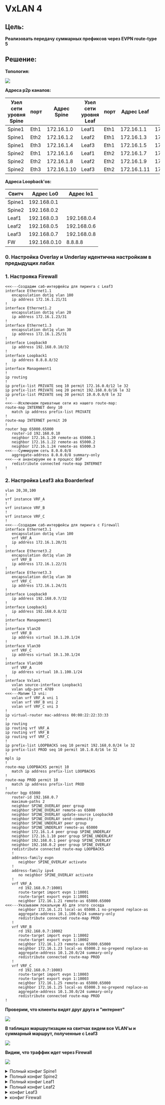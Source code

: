 # VxLAN 4

## Цель:

**Реализовать передачу суммарных префиксов через EVPN route-type 5**


## Решение:

**Топология:**

![](images/lab8.jpg)

**Адреса p2p каналов:**


|  Узел сети уровня Spine | порт| Адрес Spine    | Узел сети уровня Leaf | порт | Адрес Leaf     | Сеть           |
|---------|---|-------------|-----------|---------|---|----------------|
| Spine1 | Eth1   | 172.16.1.0  | Leaf1 |Eth1    | 172.16.1.1 | 172.16.1.0/31  |
| Spine1 | Eth2   | 172.16.1.2  | Leaf2 |Eth1    | 172.16.1.3 | 172.16.1.2/31  |
| Spine1 | Eth3   | 172.16.1.4  | Leaf3 |Eth1    | 172.16.1.5 | 172.16.1.4/31  |
| Spine2 | Eth1   | 172.16.1.6  | Leaf1 |Eth2    | 172.16.1.7 | 172.16.1.6/31  |
| Spine2 | Eth2   | 172.16.1.8  | Leaf2 |Eth2    | 172.16.1.9 | 172.16.1.8/31  |
| Spine2 | Eth3   | 172.16.1.10  | Leaf3 |Eth2    | 172.16.1.11| 172.16.1.10/31   |

**Адреса Loopback'ов:**

| Свитч  | Адрес Lo0  | Адрес lo1 | 
|--------|------------|-----------|
| Spine1 | 192.168.0.1 |             |   
| Spine2 | 192.168.0.2 |             | 
| Leaf1  | 192.168.0.3 | 192.168.0.4    | 
| Leaf2  | 192.168.0.5 | 192.168.0.6    |
| Leaf3  | 192.168.0.7 | 192.168.0.8    |
|   FW   | 192.168.0.10 | 8.8.8.8



### 0. Настройка Overlay и Underlay идентична настройкам в предыдущих лабах

### 1. Настрояка Firewall

```
<<<---Создадим саб-интерфейсы для пиринга с Leaf3
interface Ethernet1.1
   encapsulation dot1q vlan 100
   ip address 172.16.1.21/31
!
interface Ethernet1.2
   encapsulation dot1q vlan 20
   ip address 172.16.1.23/31
!
interface Ethernet1.3
   encapsulation dot1q vlan 30
   ip address 172.16.1.25/31
!
interface Loopback0
   ip address 192.168.0.10/32
!
interface Loopback1
   ip address 8.8.8.8/32
!
interface Management1
!
ip routing
!
ip prefix-list PRIVATE seq 10 permit 172.16.0.0/12 le 32
ip prefix-list PRIVATE seq 20 permit 192.168.0.0/16 le 32
ip prefix-list PRIVATE seq 30 permit 10.0.0.0/8 le 32
!
<<<---Исключаем приватные сети из нашего route-map:
route-map INTERNET deny 10
   match ip address prefix-list PRIVATE
!
route-map INTERNET permit 20
!
router bgp 65000.65000
   router-id 192.168.0.10
   neighbor 172.16.1.20 remote-as 65000.1
   neighbor 172.16.1.22 remote-as 65000.2
   neighbor 172.16.1.24 remote-as 65000.3
<<<---Суммируем сеть 8.0.0.0/8   
   aggregate-address 8.0.0.0/8 summary-only
<<<---и анансируем ее в процесс BGP   
   redistribute connected route-map INTERNET
!
```


### 2. Настройка Leaf3 aka Boarderleaf

```
vlan 20,30,100
!
vrf instance VRF_A
!
vrf instance VRF_B
!
vrf instance VRF_C
!
<<<---Создадим саб-интерфейсы для пиринга с Firewall
interface Ethernet3.1
   encapsulation dot1q vlan 100
   vrf VRF_A
   ip address 172.16.1.20/31
!
interface Ethernet3.2
   encapsulation dot1q vlan 20
   vrf VRF_B
   ip address 172.16.1.22/31
!
interface Ethernet3.3
   encapsulation dot1q vlan 30
   vrf VRF_C
   ip address 172.16.1.24/31
!
interface Loopback0
   ip address 192.168.0.7/32
!
interface Loopback1
   ip address 192.168.0.8/32
!
interface Management1
!
interface Vlan20
   vrf VRF_B
   ip address virtual 10.1.20.1/24
!
interface Vlan30
   vrf VRF_C
   ip address virtual 10.1.30.1/24
!
interface Vlan100
   vrf VRF_A
   ip address virtual 10.1.100.1/24
!
interface Vxlan1
   vxlan source-interface Loopback1
   vxlan udp-port 4789
<<<---Мапим l3 vni:   
   vxlan vrf VRF_A vni 1
   vxlan vrf VRF_B vni 2
   vxlan vrf VRF_C vni 3
!
ip virtual-router mac-address 00:00:22:22:33:33
!
ip routing
ip routing vrf VRF_A
ip routing vrf VRF_B
ip routing vrf VRF_C
!
ip prefix-list LOOPBACKS seq 10 permit 192.168.0.0/24 le 32
ip prefix-list PROD seq 10 permit 10.1.0.0/16 le 32
!
mpls ip
!
route-map LOOPBACKS permit 10
   match ip address prefix-list LOOPBACKS
!
route-map PROD permit 10
   match ip address prefix-list PROD
!
router bgp 65000
   router-id 192.168.0.7
   maximum-paths 2
   neighbor SPINE_OVERLAY peer group
   neighbor SPINE_OVERLAY remote-as 65000
   neighbor SPINE_OVERLAY update-source Loopback0
   neighbor SPINE_OVERLAY send-community
   neighbor SPINE_UNDERLAY peer group
   neighbor SPINE_UNDERLAY remote-as 65000
   neighbor 172.16.1.4 peer group SPINE_UNDERLAY
   neighbor 172.16.1.10 peer group SPINE_UNDERLAY
   neighbor 192.168.0.1 peer group SPINE_OVERLAY
   neighbor 192.168.0.2 peer group SPINE_OVERLAY
   redistribute connected route-map LOOPBACKS
   !
   address-family evpn
      neighbor SPINE_OVERLAY activate
   !
   address-family ipv4
      no neighbor SPINE_OVERLAY activate
   !
   vrf VRF_A
      rd 192.168.0.7:10001
      route-target import evpn 1:10001
      route-target export evpn 1:10001
      neighbor 172.16.1.21 remote-as 65000.65000
<<<---Указываем локальную AS для этого соседа      
      neighbor 172.16.1.21 local-as 65000.1 no-prepend replace-as
      aggregate-address 10.1.100.0/24 summary-only
      redistribute connected route-map PROD
   !
   vrf VRF_B
      rd 192.168.0.7:10002
      route-target import evpn 1:10002
      route-target export evpn 1:10002
      neighbor 172.16.1.23 remote-as 65000.65000
      neighbor 172.16.1.23 local-as 65000.2 no-prepend replace-as
      aggregate-address 10.1.20.0/24 summary-only
      redistribute connected route-map PROD
   !
   vrf VRF_C
      rd 192.168.0.7:10003
      route-target import evpn 1:10003
      route-target export evpn 1:10003
      neighbor 172.16.1.25 remote-as 65000.65000
      neighbor 172.16.1.25 local-as 65000.3 no-prepend replace-as
      aggregate-address 10.1.30.0/24 summary-only
      redistribute connected route-map PROD
!
```

**Проверим, что клиенты видят друг друга и "интернет"**

![](images/ping.jpg)

**В таблицах маршрутизации на свитчах видем все VLAN'ы и суммарный маршрут, полученные с Leaf3**

![](images/vrf.jpg)

**Видим, что траффик идет через Firewall**

![](images/trace.jpg)

<details>
<summary>Полный конфиг Spine1</summary>
<pre><code>
Spine1(config)#sh run
! Command: show running-config
! device: Spine1 (vEOS-lab, EOS-4.26.4M)
!
! boot system flash:/vEOS-lab.swi
!
no aaa root
!
transceiver qsfp default-mode 4x10G
!
service routing protocols model multi-agent
!
hostname Spine1
!
spanning-tree mode mstp
!
clock timezone Europe/Moscow
!
interface Ethernet1
   no switchport
   ip address 172.16.1.0/31
!
interface Ethernet2
   no switchport
   ip address 172.16.1.2/31
!
interface Ethernet3
   no switchport
   ip address 172.16.1.4/31
!
interface Ethernet4
!
interface Ethernet5
!
interface Ethernet6
!
interface Ethernet7
!
interface Ethernet8
!
interface Loopback0
   ip address 192.168.0.1/32
!
interface Management1
!
ip routing
!
ip prefix-list LOOPBACKS seq 10 permit 192.168.0.0/24 le 32
!
mpls ip
!
route-map LOOPBACKS permit 10
   match ip address prefix-list LOOPBACKS
!
peer-filter AS_FILTER
   10 match as-range 65000-65999 result accept
!
router bgp 65000
   router-id 192.168.0.1
   maximum-paths 4
   bgp listen range 192.168.0.0/24 peer-group LEAF_OVERLAY peer-filter LEAF_AS_RANGE
   bgp listen range 172.16.1.0/24 peer-group LEAF_UNDERLAY peer-filter AS_FILTER
   neighbor LEAF_OVERLAY peer group
   neighbor LEAF_OVERLAY update-source Loopback0
   neighbor LEAF_OVERLAY ebgp-multihop 2
   neighbor LEAF_OVERLAY route-reflector-client
   neighbor LEAF_OVERLAY send-community
   neighbor LEAF_UNDERLAY peer group
   neighbor LEAF_UNDERLAY next-hop-self
   neighbor LEAF_UNDERLAY route-reflector-client
   redistribute connected route-map LOOPBACKS
   !
   address-family evpn
      neighbor LEAF_OVERLAY activate
   !
   address-family ipv4
      no neighbor LEAF_OVERLAY activate
!
end
</code></pre>
</details>

<details>
<summary>Полный конфиг Spine2</summary>
<pre><code>
Spine2(config)#sh run
! Command: show running-config
! device: Spine2 (vEOS-lab, EOS-4.26.4M)
!
! boot system flash:/vEOS-lab.swi
!
no aaa root
!
transceiver qsfp default-mode 4x10G
!
service routing protocols model multi-agent
!
hostname Spine2
!
spanning-tree mode mstp
!
clock timezone Europe/Moscow
!
interface Ethernet1
   no switchport
   ip address 172.16.1.6/31
!
interface Ethernet2
   no switchport
   ip address 172.16.1.8/31
!
interface Ethernet3
   no switchport
   ip address 172.16.1.10/31
!
interface Ethernet4
!
interface Ethernet5
!
interface Ethernet6
!
interface Ethernet7
!
interface Ethernet8
!
interface Loopback0
   ip address 192.168.0.2/32
!
interface Management1
!
ip routing
!
ip prefix-list LOOPBACKS seq 10 permit 192.168.0.0/24 le 32
!
mpls ip
!
route-map LOOPBACKS permit 10
   match ip address prefix-list LOOPBACKS
!
peer-filter AS_FILTER
   10 match as-range 65000-65999 result accept
!
router bgp 65000
   router-id 192.168.0.2
   maximum-paths 4
   bgp listen range 192.168.0.0/24 peer-group LEAF_OVERLAY peer-filter LEAF_AS_RANGE
   bgp listen range 172.16.1.0/24 peer-group LEAF_UNDERLAY peer-filter AS_FILTER
   neighbor LEAF_OVERLAY peer group
   neighbor LEAF_OVERLAY update-source Loopback0
   neighbor LEAF_OVERLAY ebgp-multihop 2
   neighbor LEAF_OVERLAY route-reflector-client
   neighbor LEAF_OVERLAY send-community
   neighbor LEAF_UNDERLAY peer group
   neighbor LEAF_UNDERLAY next-hop-self
   neighbor LEAF_UNDERLAY route-reflector-client
   redistribute connected route-map LOOPBACKS
   !
   address-family evpn
      neighbor LEAF_OVERLAY activate
   !
   address-family ipv4
      no neighbor LEAF_OVERLAY activate
!
end
</code></pre>
</details>

<details>
<summary>Полный конфиг Leaf1</summary>
<pre><code>
Leaf1(config-if-Et5)#sh run
! Command: show running-config
! device: Leaf1 (vEOS-lab, EOS-4.26.4M)
!
! boot system flash:/vEOS-lab.swi
!
no aaa root
!
transceiver qsfp default-mode 4x10G
!
service routing protocols model multi-agent
!
hostname Leaf1
!
spanning-tree mode mstp
!
clock timezone Europe/Moscow
!
vlan 20,30,100
!
vrf instance VRF_A
!
vrf instance VRF_B
!
vrf instance VRF_C
!
interface Ethernet1
   no switchport
   ip address 172.16.1.1/31
!
interface Ethernet2
   no switchport
   ip address 172.16.1.7/31
!
interface Ethernet3
   switchport access vlan 20
!
interface Ethernet4
   switchport access vlan 100
!
interface Ethernet5
   switchport access vlan 30
!
interface Ethernet6
!
interface Ethernet7
!
interface Ethernet8
!
interface Loopback0
   ip address 192.168.0.3/32
!
interface Loopback1
   ip address 192.168.0.4/32
!
interface Management1
!
interface Vlan20
   vrf VRF_B
   ip address virtual 10.1.20.1/24
!
interface Vlan30
   vrf VRF_C
   ip address virtual 10.1.30.1/24
!
interface Vlan100
   vrf VRF_A
   ip address virtual 10.1.100.1/24
!
interface Vxlan1
   vxlan source-interface Loopback1
   vxlan udp-port 4789
   vxlan vlan 20,30,100 vni 10020,10030,10100
   vxlan vrf VRF_A vni 1
   vxlan vrf VRF_B vni 2
   vxlan vrf VRF_C vni 3
!
ip virtual-router mac-address 00:00:22:22:33:33
!
ip routing
ip routing vrf VRF_A
ip routing vrf VRF_B
ip routing vrf VRF_C
!
ip prefix-list LOOPBACKS seq 10 permit 192.168.0.0/24 le 32
!
mpls ip
!
route-map LOOPBACKS permit 10
   match ip address prefix-list LOOPBACKS
!
router bgp 65000
   router-id 192.168.0.3
   maximum-paths 2
   neighbor SPINE_OVERLAY peer group
   neighbor SPINE_OVERLAY remote-as 65000
   neighbor SPINE_OVERLAY update-source Loopback0
   neighbor SPINE_OVERLAY send-community
   neighbor SPINE_UNDERLAY peer group
   neighbor SPINE_UNDERLAY remote-as 65000
   neighbor 172.16.1.0 peer group SPINE_UNDERLAY
   neighbor 172.16.1.6 peer group SPINE_UNDERLAY
   neighbor 192.168.0.1 peer group SPINE_OVERLAY
   neighbor 192.168.0.2 peer group SPINE_OVERLAY
   redistribute connected route-map LOOPBACKS
   !
   vlan 100
      rd 192.168.0.3:10100
      route-target both 1:10100
      redistribute learned
   !
   vlan 20
      rd 192.168.0.3:10020
      route-target both 1:10020
      redistribute learned
   !
   vlan 30
      rd 192.168.0.3:10030
      route-target both 1:10030
      redistribute learned
   !
   address-family evpn
      neighbor SPINE_OVERLAY activate
   !
   address-family ipv4
      no neighbor SPINE_OVERLAY activate
   !
   vrf VRF_A
      rd 192.168.0.3:10001
      route-target import evpn 1:10001
      route-target export evpn 1:10001
   !
   vrf VRF_B
      rd 192.168.0.3:10002
      route-target import evpn 1:10002
      route-target export evpn 1:10002
   !
   vrf VRF_C
      rd 192.168.0.3:10003
      route-target import evpn 1:10003
      route-target export evpn 1:10003
!
end
</code></pre>
</details>

<details>
<summary>Полный конфиг Leaf2</summary>
<pre><code>
Leaf2(config-if-Et5)#sh run
! Command: show running-config
! device: Leaf2 (vEOS-lab, EOS-4.26.4M)
!
! boot system flash:/vEOS-lab.swi
!
no aaa root
!
transceiver qsfp default-mode 4x10G
!
service routing protocols model multi-agent
!
hostname Leaf2
!
spanning-tree mode mstp
!
clock timezone Europe/Moscow
!
vlan 20,30,100
!
vrf instance VRF_A
!
vrf instance VRF_B
!
vrf instance VRF_C
!
interface Ethernet1
   no switchport
   ip address 172.16.1.3/31
!
interface Ethernet2
   no switchport
   ip address 172.16.1.9/31
!
interface Ethernet3
   switchport access vlan 30
!
interface Ethernet4
   switchport access vlan 20
!
interface Ethernet5
   switchport access vlan 100
!
interface Ethernet6
!
interface Ethernet7
!
interface Ethernet8
!
interface Loopback0
   ip address 192.168.0.5/32
!
interface Loopback1
   ip address 192.168.0.6/32
!
interface Management1
!
interface Vlan20
   vrf VRF_B
   ip address virtual 10.1.20.1/24
!
interface Vlan30
   vrf VRF_C
   ip address virtual 10.1.30.1/24
!
interface Vlan100
   vrf VRF_A
   ip address virtual 10.1.100.1/24
!
interface Vxlan1
   vxlan source-interface Loopback1
   vxlan udp-port 4789
   vxlan vlan 20,30,100 vni 10020,10030,10100
   vxlan vrf VRF_A vni 1
   vxlan vrf VRF_B vni 2
   vxlan vrf VRF_C vni 3
!
ip virtual-router mac-address 00:00:22:22:33:33
!
ip routing
ip routing vrf VRF_A
ip routing vrf VRF_B
ip routing vrf VRF_C
!
ip prefix-list LOOPBACKS seq 10 permit 192.168.0.0/24 le 32
!
mpls ip
!
route-map LOOPBACKS permit 10
   match ip address prefix-list LOOPBACKS
!
router bgp 65000
   router-id 192.168.0.5
   maximum-paths 2
   neighbor SPINE_OVERLAY peer group
   neighbor SPINE_OVERLAY remote-as 65000
   neighbor SPINE_OVERLAY update-source Loopback0
   neighbor SPINE_OVERLAY send-community
   neighbor SPINE_UNDERLAY peer group
   neighbor SPINE_UNDERLAY remote-as 65000
   neighbor 172.16.1.2 peer group SPINE_UNDERLAY
   neighbor 172.16.1.8 peer group SPINE_UNDERLAY
   neighbor 192.168.0.1 peer group SPINE_OVERLAY
   neighbor 192.168.0.2 peer group SPINE_OVERLAY
   redistribute connected route-map LOOPBACKS
   !
   vlan 100
      rd 192.168.0.5:10100
      route-target both 1:10100
      redistribute learned
   !
   vlan 20
      rd 192.168.0.5:10020
      route-target both 1:10020
      redistribute learned
   !
   vlan 30
      rd 192.168.0.5:10030
      route-target both 1:10030
      redistribute learned
   !
   address-family evpn
      neighbor SPINE_OVERLAY activate
   !
   address-family ipv4
      no neighbor SPINE_OVERLAY activate
   !
   vrf VRF_A
      rd 192.168.0.5:10001
      route-target import evpn 1:10001
      route-target export evpn 1:10001
   !
   vrf VRF_B
      rd 192.168.0.5:10002
      route-target import evpn 1:10002
      route-target export evpn 1:10002
   !
   vrf VRF_C
      rd 192.168.0.5:10003
      route-target import evpn 1:10003
      route-target export evpn 1:10003
!
end
</code></pre>
</details>

<details>
<summary>конфиг Leaf3</summary>
<pre><code>
Leaf3(config-if-Vl30)#sh run
! Command: show running-config
! device: Leaf3 (vEOS-lab, EOS-4.26.4M)
!
! boot system flash:/vEOS-lab.swi
!
no aaa root
!
transceiver qsfp default-mode 4x10G
!
service routing protocols model multi-agent
!
hostname Leaf3
!
spanning-tree mode mstp
!
clock timezone Europe/Moscow
!
vlan 20,30,100
!
vrf instance VRF_A
!
vrf instance VRF_B
!
vrf instance VRF_C
!
interface Ethernet1
   no switchport
   ip address 172.16.1.5/31
!
interface Ethernet2
   no switchport
   ip address 172.16.1.11/31
!
interface Ethernet3
   no switchport
!
interface Ethernet3.1
   encapsulation dot1q vlan 100
   vrf VRF_A
   ip address 172.16.1.20/31
!
interface Ethernet3.2
   encapsulation dot1q vlan 20
   vrf VRF_B
   ip address 172.16.1.22/31
!
interface Ethernet3.3
   encapsulation dot1q vlan 30
   vrf VRF_C
   ip address 172.16.1.24/31
!
interface Ethernet4
   switchport access vlan 20
!
interface Ethernet5
!
interface Ethernet6
!
interface Ethernet7
!
interface Ethernet8
!
interface Loopback0
   ip address 192.168.0.7/32
!
interface Loopback1
   ip address 192.168.0.8/32
!
interface Management1
!
interface Vlan20
   vrf VRF_B
   ip address virtual 10.1.20.1/24
!
interface Vlan30
   vrf VRF_C
   ip address virtual 10.1.30.1/24
!
interface Vlan100
   vrf VRF_A
   ip address virtual 10.1.100.1/24
!
interface Vxlan1
   vxlan source-interface Loopback1
   vxlan udp-port 4789
   vxlan vrf VRF_A vni 1
   vxlan vrf VRF_B vni 2
   vxlan vrf VRF_C vni 3
!
ip virtual-router mac-address 00:00:22:22:33:33
!
ip routing
ip routing vrf VRF_A
ip routing vrf VRF_B
ip routing vrf VRF_C
!
ip prefix-list LOOPBACKS seq 10 permit 192.168.0.0/24 le 32
ip prefix-list PROD seq 10 permit 10.1.0.0/16 le 32
!
mpls ip
!
route-map LOOPBACKS permit 10
   match ip address prefix-list LOOPBACKS
!
route-map PROD permit 10
   match ip address prefix-list PROD
!
router bgp 65000
   router-id 192.168.0.7
   maximum-paths 2
   neighbor SPINE_OVERLAY peer group
   neighbor SPINE_OVERLAY remote-as 65000
   neighbor SPINE_OVERLAY update-source Loopback0
   neighbor SPINE_OVERLAY send-community
   neighbor SPINE_UNDERLAY peer group
   neighbor SPINE_UNDERLAY remote-as 65000
   neighbor 172.16.1.4 peer group SPINE_UNDERLAY
   neighbor 172.16.1.10 peer group SPINE_UNDERLAY
   neighbor 192.168.0.1 peer group SPINE_OVERLAY
   neighbor 192.168.0.2 peer group SPINE_OVERLAY
   redistribute connected route-map LOOPBACKS
   !
   address-family evpn
      neighbor SPINE_OVERLAY activate
   !
   address-family ipv4
      no neighbor SPINE_OVERLAY activate
   !
   vrf VRF_A
      rd 192.168.0.7:10001
      route-target import evpn 1:10001
      route-target export evpn 1:10001
      neighbor 172.16.1.21 remote-as 4259905000
      neighbor 172.16.1.21 local-as 4259840001 no-prepend replace-as
      aggregate-address 10.1.100.0/24 summary-only
      redistribute connected route-map PROD
   !
   vrf VRF_B
      rd 192.168.0.7:10002
      route-target import evpn 1:10002
      route-target export evpn 1:10002
      neighbor 172.16.1.23 remote-as 4259905000
      neighbor 172.16.1.23 local-as 4259840002 no-prepend replace-as
      aggregate-address 10.1.20.0/24 summary-only
      redistribute connected route-map PROD
   !
   vrf VRF_C
      rd 192.168.0.7:10003
      route-target import evpn 1:10003
      route-target export evpn 1:10003
      neighbor 172.16.1.25 remote-as 4259905000
      neighbor 172.16.1.25 local-as 4259840003 no-prepend replace-as
      aggregate-address 10.1.30.0/24 summary-only
      redistribute connected route-map PROD
!
end
</code></pre>
</details>

<details>
<summary>конфиг Firewall</summary>
<pre><code>
Firewall(config)#sh run
! Command: show running-config
! device: Firewall (vEOS-lab, EOS-4.26.4M)
!
! boot system flash:/vEOS-lab.swi
!
no aaa root
!
transceiver qsfp default-mode 4x10G
!
service routing protocols model ribd
!
no logging console
!
hostname Firewall
!
spanning-tree mode mstp
!
clock timezone Europe/Moscow
!
interface Ethernet1
   no switchport
!
interface Ethernet1.1
   encapsulation dot1q vlan 100
   ip address 172.16.1.21/31
!
interface Ethernet1.2
   encapsulation dot1q vlan 20
   ip address 172.16.1.23/31
!
interface Ethernet1.3
   encapsulation dot1q vlan 30
   ip address 172.16.1.25/31
!
interface Ethernet2
!
interface Ethernet3
!
interface Ethernet4
!
interface Ethernet5
!
interface Ethernet6
!
interface Ethernet7
!
interface Ethernet8
!
interface Loopback0
   ip address 192.168.0.10/32
!
interface Loopback1
   ip address 8.8.8.8/32
!
interface Management1
!
ip routing
!
ip prefix-list PRIVATE seq 10 permit 172.16.0.0/12 le 32
ip prefix-list PRIVATE seq 20 permit 192.168.0.0/16 le 32
ip prefix-list PRIVATE seq 30 permit 10.0.0.0/8 le 32
!
route-map INTERNET deny 10
   match ip address prefix-list PRIVATE
!
route-map INTERNET permit 20
!
router bgp 4259905000
   router-id 192.168.0.10
   neighbor 172.16.1.20 remote-as 4259840001
   neighbor 172.16.1.22 remote-as 4259840002
   neighbor 172.16.1.24 remote-as 4259840003
   aggregate-address 8.0.0.0/8 summary-only
   redistribute connected route-map INTERNET
!
end
</code></pre>
</details>






